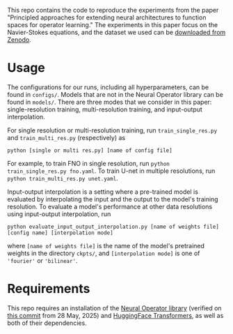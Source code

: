 This repo contains the code to reproduce the experiments from the paper "Principled approaches for extending neural architectures to function spaces for operator learning." The experiments in this paper focus on the Navier-Stokes equations, and the dataset we used can be [downloaded from Zenodo](https://zenodo.org/records/12825163).

# Usage 
The configurations for our runs, including all hyperparameters, can be found in `configs/`. Models that are not in the Neural Operator library can be found in `models/`. There are three modes that we consider in this paper: single-resolution training, multi-resolution training, and input-output interpolation.

For single resolution or multi-resolution training, run `train_single_res.py` and `train_multi_res.py` (respectively) as
```
python [single or multi res.py] [name of config file]
```
For example, to train FNO in single resolution, run `python train_single_res.py fno.yaml`. To train U-net in multiple resolutions, run `python train_multi_res.py unet.yaml`.

Input-output interpolation is a setting where a pre-trained model is evaluated by interpolating the input and the output to the model's training resolution. To evaluate a model's performance at other data resolutions using input-output interpolation, run
```
python evaluate_input_output_interpolation.py [name of weights file] [config name] [interpolation mode]
```
where `[name of weights file]` is the name of the model's pretrained weights in the directory `ckpts/`, and `[interpolation mode]` is one of `'fourier'` or `'bilinear'`.


# Requirements
This repo requires an installation of the [Neural Operator library](https://github.com/neuraloperator/neuraloperator/) (verified on [this commit](https://github.com/neuraloperator/neuraloperator/tree/d8c9b30fd72359e60a13397b72e92ca13b66a453) from 28 May, 2025) and [HuggingFace Transformers](https://github.com/huggingface/transformers), as well as both of their dependencies.
